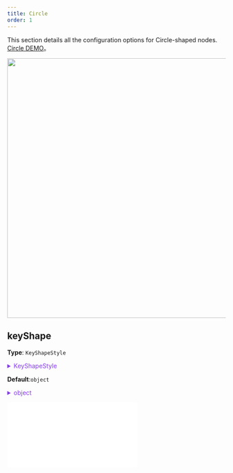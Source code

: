 ```yaml
---
title: Circle
order: 1
---
```


This section details all the configuration options for Circle-shaped nodes. [Circle DEMO](/en/examples/item/defaultNodes/#circle)。

<img src="https://mdn.alipayobjects.com/huamei_qa8qxu/afts/img/A*SuPdRLp1PQgAAAAAAAAAAAAADmJ7AQ/original" width=600 />

## keyShape

**Type**: `KeyShapeStyle`

<details>

<summary style="color: #873bf4; cursor: pointer">KeyShapeStyle</summary>

```typescript
type KeyShapeStyle = StyleProps & {
  /** radius of circle */
  r: number;
};
```

For more detailed style configuration, refer to [Circle](../shape/CircleStyleProps.en.md)。

</details>

**Default**:`object`

<details>

<summary style="color: #873bf4; cursor: pointer">object</summary>

```json
{
  "r": 16
}
```

</details>

<embed src="../../../common/NodeShapeStyles.en.md"></embed>
